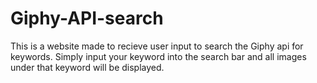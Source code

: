 # Giphy-API-search
 This is a website made to recieve user input to search the Giphy api for keywords. 
 Simply input your keyword into the search bar and all images under that keyword will be displayed.
 
